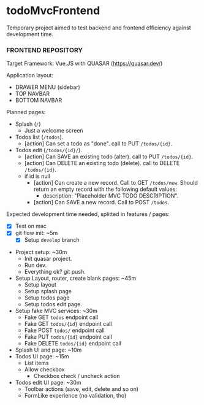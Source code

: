 # todoMvcFrontend

Temporary project aimed to test backend and frontend efficiency against development time.

### FRONTEND REPOSITORY

Target Framework: Vue.JS with QUASAR (https://quasar.dev/)

Application layout:
- DRAWER MENU (sidebar)
- TOP NAVBAR
- BOTTOM NAVBAR

Planned pages:
- Splash (`/`)
  - Just a welcome screen
- Todos list (`/todos`).
  - [action] Can set a todo as "done". call to PUT `/todos/{id}`.
- Todos edit (`/todos/{id}/`).
  - [action] Can SAVE an existing todo (alter). call to PUT `/todos/{id}`.
  - [action] Can DELETE an existing todo (delete). call to DELETE `/todos/{id}`.
  - if id is null
    - [action] Can create a new record. Call to GET `/todos/new`. Should return an empty record with the following default values:
      - description: "Placeholder MVC TODO DESCRIPTION".
    - [action] Can SAVE a new record. Call to POST `/todos`.

Expected development time needed, splitted in features / pages:

- [x] Test on mac
- [x] git flow init: ~5m
  - [x] Setup `develop` branch
- Project setup: ~30m
  - Init quasar project.
  - Run dev.
  - Everything ok? git push.
- Setup Layout, router, create blank pages: ~45m
  - Setup layout
  - Setup splash page
  - Setup todos page
  - Setup todos edit page.
- Setup fake MVC services: ~30m
  - Fake GET `todos` endpoint call
  - Fake GET `todos/{id}` endpoint call
  - Fake POST `todos/` endpoint call
  - Fake PUT `todos/{id}` endpoint call
  - Fake DELETE `todos/{id}` endpoint call
- Splash UI and page: ~10m
- Todos UI page: ~15m
  - List items
  - Allow checkbox
    - Checkbox check / uncheck action
- Todos edit UI page: ~30m
  - Toolbar actions (save, edit, delete and so on)
  - FormLike experience (no validation, tho)
